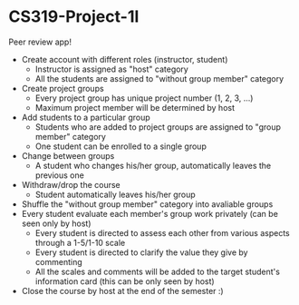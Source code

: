 # CS319-Project-1I

Peer review app!

* Create account with different roles (instructor, student)
   - Instructor is assigned as "host" category
   - All the students are assigned to "without group member" category
* Create project groups
   - Every project group has unique project number (1, 2, 3, ...)
   - Maximum project member will be determined by host
* Add students to a particular group
   - Students who are added to project groups are assigned to "group member" category
   - One student can be enrolled to a single group
* Change between groups
   - A student who changes his/her group, automatically leaves the previous one
* Withdraw/drop the course
   - Student automatically leaves his/her group
* Shuffle the "without group member" category into avaliable groups
* Every student evaluate each member's group work privately (can be seen only by host)
   - Every student is directed to assess each other from various aspects through a 1-5/1-10 scale
   - Every student is directed to clarify the value they give by commenting
   - All the scales and comments will be added to the target student's information card (this can be only seen by host)
* Close the course by host at the end of the semester :)
